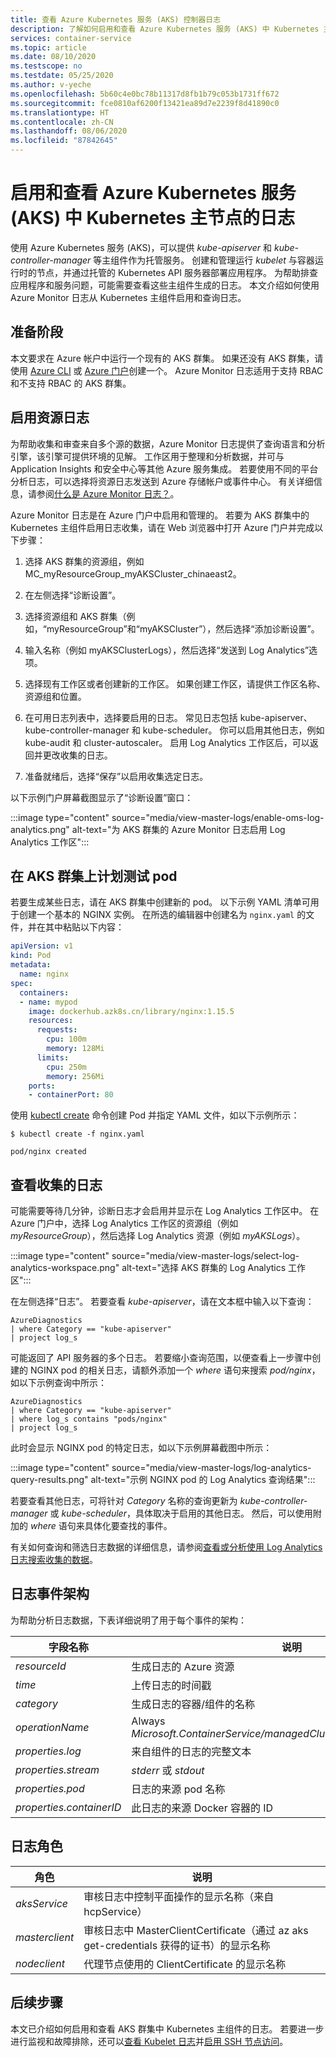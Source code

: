 ```yaml
---
title: 查看 Azure Kubernetes 服务 (AKS) 控制器日志
description: 了解如何启用和查看 Azure Kubernetes 服务 (AKS) 中 Kubernetes 主节点的日志
services: container-service
ms.topic: article
ms.date: 08/10/2020
ms.testscope: no
ms.testdate: 05/25/2020
ms.author: v-yeche
ms.openlocfilehash: 5b60c4e0bc78b11317d8fb1b79c053b1731ff672
ms.sourcegitcommit: fce0810af6200f13421ea89d7e2239f8d41890c0
ms.translationtype: HT
ms.contentlocale: zh-CN
ms.lasthandoff: 08/06/2020
ms.locfileid: "87842645"
---
```

# <a name="enable-and-review-kubernetes-master-node-logs-in-azure-kubernetes-service-aks"></a>启用和查看 Azure Kubernetes 服务 (AKS) 中 Kubernetes 主节点的日志

使用 Azure Kubernetes 服务 (AKS)，可以提供 *kube-apiserver* 和 *kube-controller-manager* 等主组件作为托管服务。 创建和管理运行 *kubelet* 与容器运行时的节点，并通过托管的 Kubernetes API 服务器部署应用程序。 为帮助排查应用程序和服务问题，可能需要查看这些主组件生成的日志。 本文介绍如何使用 Azure Monitor 日志从 Kubernetes 主组件启用和查询日志。

## <a name="before-you-begin"></a>准备阶段

本文要求在 Azure 帐户中运行一个现有的 AKS 群集。 如果还没有 AKS 群集，请使用 [Azure CLI][cli-quickstart] 或 [Azure 门户][portal-quickstart]创建一个。 Azure Monitor 日志适用于支持 RBAC 和不支持 RBAC 的 AKS 群集。

## <a name="enable-resource-logs"></a>启用资源日志

为帮助收集和审查来自多个源的数据，Azure Monitor 日志提供了查询语言和分析引擎，该引擎可提供环境的见解。 工作区用于整理和分析数据，并可与 Application Insights 和安全中心等其他 Azure 服务集成。 若要使用不同的平台分析日志，可以选择将资源日志发送到 Azure 存储帐户或事件中心。 有关详细信息，请参阅[什么是 Azure Monitor 日志？][log-analytics-overview]。

Azure Monitor 日志是在 Azure 门户中启用和管理的。 若要为 AKS 群集中的 Kubernetes 主组件启用日志收集，请在 Web 浏览器中打开 Azure 门户并完成以下步骤：

<!--MOONCAKE: CUSTOMIZE, UPDATE BEFORE CONFIRM-->

1. 选择 AKS 群集的资源组，例如 MC_myResourceGroup_myAKSCluster_chinaeast2。

    <!--Not Available on  Don't select the resource group that contains your individual AKS cluster resources, such as *MC_myResourceGroup_myAKSCluster_chinaeast2*.-->
    
1. 在左侧选择“诊断设置”。

1. 选择资源组和 AKS 群集（例如，“myResourceGroup”和“myAKSCluster”），然后选择“添加诊断设置”。

    <!--MOONCAKE: CUSTOMIZE, UPDATE BEFORE CONFIRM-->
    
1. 输入名称（例如 myAKSClusterLogs），然后选择“发送到 Log Analytics”选项。
1. 选择现有工作区或者创建新的工作区。 如果创建工作区，请提供工作区名称、资源组和位置。
1. 在可用日志列表中，选择要启用的日志。 常见日志包括 kube-apiserver、kube-controller-manager 和 kube-scheduler。 你可以启用其他日志，例如 kube-audit 和 cluster-autoscaler。 启用 Log Analytics 工作区后，可以返回并更改收集的日志。
1. 准备就绪后，选择“保存”以启用收集选定日志。

以下示例门户屏幕截图显示了“诊断设置”窗口：

:::image type="content" source="media/view-master-logs/enable-oms-log-analytics.png" alt-text="为 AKS 群集的 Azure Monitor 日志启用 Log Analytics 工作区":::

## <a name="schedule-a-test-pod-on-the-aks-cluster"></a>在 AKS 群集上计划测试 pod

若要生成某些日志，请在 AKS 群集中创建新的 pod。 以下示例 YAML 清单可用于创建一个基本的 NGINX 实例。 在所选的编辑器中创建名为 `nginx.yaml` 的文件，并在其中粘贴以下内容：

```yaml
apiVersion: v1
kind: Pod
metadata:
  name: nginx
spec:
  containers:
  - name: mypod
    image: dockerhub.azk8s.cn/library/nginx:1.15.5
    resources:
      requests:
        cpu: 100m
        memory: 128Mi
      limits:
        cpu: 250m
        memory: 256Mi
    ports:
    - containerPort: 80
```

使用 [kubectl create][kubectl-create] 命令创建 Pod 并指定 YAML 文件，如以下示例所示：

```
$ kubectl create -f nginx.yaml

pod/nginx created
```

## <a name="view-collected-logs"></a>查看收集的日志

可能需要等待几分钟，诊断日志才会启用并显示在 Log Analytics 工作区中。 在 Azure 门户中，选择 Log Analytics 工作区的资源组（例如 *myResourceGroup*），然后选择 Log Analytics 资源（例如 *myAKSLogs*）。

:::image type="content" source="media/view-master-logs/select-log-analytics-workspace.png" alt-text="选择 AKS 群集的 Log Analytics 工作区":::

在左侧选择“日志”。 若要查看 *kube-apiserver*，请在文本框中输入以下查询：

```
AzureDiagnostics
| where Category == "kube-apiserver"
| project log_s
```

可能返回了 API 服务器的多个日志。 若要缩小查询范围，以便查看上一步骤中创建的 NGINX pod 的相关日志，请额外添加一个 *where* 语句来搜索 *pod/nginx*，如以下示例查询中所示：

```
AzureDiagnostics
| where Category == "kube-apiserver"
| where log_s contains "pods/nginx"
| project log_s
```

此时会显示 NGINX pod 的特定日志，如以下示例屏幕截图中所示：

:::image type="content" source="media/view-master-logs/log-analytics-query-results.png" alt-text="示例 NGINX pod 的 Log Analytics 查询结果":::

若要查看其他日志，可将针对 *Category* 名称的查询更新为 *kube-controller-manager* 或 *kube-scheduler*，具体取决于启用的其他日志。 然后，可以使用附加的 *where* 语句来具体化要查找的事件。

有关如何查询和筛选日志数据的详细信息，请参阅[查看或分析使用 Log Analytics 日志搜索收集的数据][analyze-log-analytics]。

## <a name="log-event-schema"></a>日志事件架构

为帮助分析日志数据，下表详细说明了用于每个事件的架构：

| 字段名称               | 说明 |
|--------------------------|-------------|
| *resourceId* | 生成日志的 Azure 资源 |
| *time* | 上传日志的时间戳 |
| *category* | 生成日志的容器/组件的名称 |
| *operationName* | Always *Microsoft.ContainerService/managedClusters/diagnosticLogs/Read* |
| *properties.log* | 来自组件的日志的完整文本 |
| *properties.stream* | *stderr* 或 *stdout* |
| *properties.pod* | 日志的来源 pod 名称 |
| *properties.containerID* | 此日志的来源 Docker 容器的 ID |

## <a name="log-roles"></a>日志角色

| 角色                     | 说明 |
|--------------------------|-------------|
| *aksService* | 审核日志中控制平面操作的显示名称（来自 hcpService） |
| *masterclient* | 审核日志中 MasterClientCertificate（通过 az aks get-credentials 获得的证书）的显示名称 |
| *nodeclient* | 代理节点使用的 ClientCertificate 的显示名称 |

## <a name="next-steps"></a>后续步骤

本文已介绍如何启用和查看 AKS 群集中 Kubernetes 主组件的日志。 若要进一步进行监视和故障排除，还可以[查看 Kubelet 日志][kubelet-logs]并[启用 SSH 节点访问][aks-ssh]。

<!-- LINKS - external -->

[kubectl-create]: https://kubernetes.io/docs/reference/generated/kubectl/kubectl-commands#create

<!-- LINKS - internal -->

[cli-quickstart]: kubernetes-walkthrough.md
[portal-quickstart]: kubernetes-walkthrough-portal.md
[log-analytics-overview]: ../azure-monitor/log-query/log-query-overview.md
[analyze-log-analytics]: ../azure-monitor/log-query/get-started-portal.md
[kubelet-logs]: kubelet-logs.md
[aks-ssh]: ssh.md
[az-feature-register]: https://docs.azure.cn/cli/feature?view=azure-cli-latest#az-feature-register
[az-feature-list]: https://docs.azure.cn/cli/feature?view=azure-cli-latest#az-feature-list
[az-provider-register]: https://docs.azure.cn/cli/provider?view=azure-cli-latest#az-provider-register

<!-- Update_Description: update meta properties, wording update, update link -->